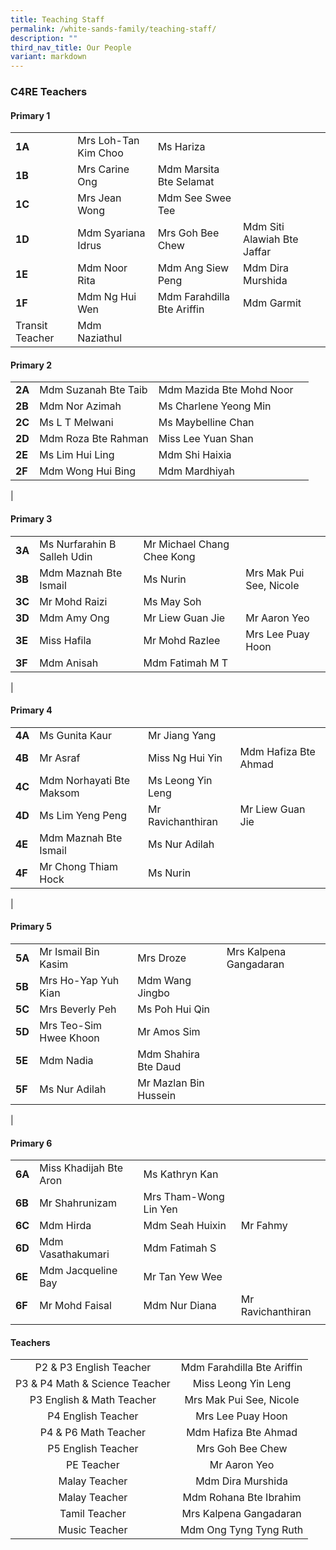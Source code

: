 ```yaml
---
title: Teaching Staff
permalink: /white-sands-family/teaching-staff/
description: ""
third_nav_title: Our People
variant: markdown
---
```

### **C4RE Teachers**
#### **Primary 1**

|  |  |  |  |
|---|---|---|---|
| **1A** | Mrs Loh-Tan Kim Choo |  Ms Hariza |
| **1B** | Mrs Carine Ong | Mdm Marsita Bte Selamat | 
| **1C** | Mrs Jean Wong | Mdm See Swee Tee |
| **1D** | Mdm Syariana Idrus | Mrs Goh Bee Chew | Mdm Siti Alawiah Bte Jaffar
| **1E** | Mdm Noor Rita | Mdm Ang Siew Peng | Mdm Dira Murshida |
| **1F** | Mdm Ng Hui Wen | Mdm Farahdilla Bte Ariffin | Mdm Garmit  |
| Transit Teacher | Mdm Naziathul  |


#### **Primary 2**

|  |  |  |  |
|---|---|---|---|
| **2A** | Mdm Suzanah Bte Taib | Mdm Mazida Bte Mohd Noor  |
| **2B** | Mdm Nor Azimah | Ms Charlene Yeong Min | 
| **2C** | Ms L T Melwani | Ms Maybelline Chan |
| **2D** | Mdm Roza Bte Rahman | Miss Lee Yuan Shan |
| **2E** | Ms Lim Hui Ling | Mdm Shi Haixia | 
| **2F** | Mdm Wong Hui Bing | Mdm Mardhiyah |
|

#### **Primary 3**

|  |  |  |  |
|---|---|---|---|
| **3A** | Ms Nurfarahin B Salleh Udin | Mr Michael Chang Chee Kong |
| **3B** | Mdm Maznah Bte Ismail | Ms Nurin | Mrs Mak Pui See, Nicole |
| **3C** | Mr Mohd Raizi | Ms May Soh |
| **3D** | Mdm Amy Ong | Mr Liew Guan Jie | Mr Aaron Yeo |
| **3E** | Miss Hafila | Mr Mohd Razlee | Mrs Lee Puay Hoon |
| **3F** | Mdm Anisah | Mdm Fatimah M T |
|



#### **Primary 4**

|  |  |  |  |
|---|---|---|---|
| **4A** | Ms Gunita Kaur | Mr Jiang Yang |  |
| **4B** | Mr Asraf  | Miss Ng Hui Yin | Mdm Hafiza Bte Ahmad |
| **4C** | Mdm Norhayati Bte Maksom | Ms Leong Yin Leng |  |
| **4D** | Ms Lim Yeng Peng | Mr Ravichanthiran | Mr Liew Guan Jie |
| **4E** | Mdm Maznah Bte Ismail | Ms Nur Adilah |  |
| **4F** | Mr Chong Thiam Hock | Ms Nurin |  |
|

#### **Primary 5**

|  |  |  |  |
|---|---|---|---|
| **5A** | Mr Ismail Bin Kasim | Mrs Droze |  Mrs Kalpena Gangadaran |
| **5B** | Mrs Ho-Yap Yuh Kian | Mdm Wang Jingbo |
| **5C** | Mrs Beverly Peh | Ms Poh Hui Qin |
| **5D** | Mrs Teo-Sim Hwee Khoon | Mr Amos Sim | 
| **5E** | Mdm Nadia | Mdm Shahira Bte Daud |
| **5F** | Ms Nur Adilah | Mr Mazlan Bin Hussein |
|


#### **Primary 6**

|  |  |  |  |
|---|---|---|---|
| **6A** | Miss Khadijah Bte Aron | Ms Kathryn Kan |
| **6B** | Mr Shahrunizam | Mrs Tham-Wong Lin Yen |
| **6C** | Mdm Hirda | Mdm Seah Huixin | Mr Fahmy |
| **6D** | Mdm Vasathakumari | Mdm Fatimah S |
| **6E** | Mdm Jacqueline Bay | Mr Tan Yew Wee |
| **6F** | Mr Mohd Faisal | Mdm Nur Diana | Mr Ravichanthiran
|  |  |  |   |




#### **Teachers**

|  |  |
|:---:|:---:|
| P2 & P3 English Teacher | Mdm Farahdilla Bte Ariffin |
| P3 & P4 Math & Science Teacher | Miss Leong Yin Leng |
| P3 English & Math Teacher | Mrs Mak Pui See, Nicole |
| P4 English Teacher | Mrs Lee Puay Hoon |
| P4 & P6 Math Teacher | Mdm Hafiza Bte Ahmad |
| P5 English Teacher | Mrs Goh Bee Chew |
| PE Teacher | Mr Aaron Yeo |
| Malay Teacher | Mdm Dira Murshida |
| Malay Teacher | Mdm Rohana Bte Ibrahim|
| Tamil Teacher | Mrs Kalpena Gangadaran |
| Music Teacher | Mdm Ong Tyng Tyng Ruth  |